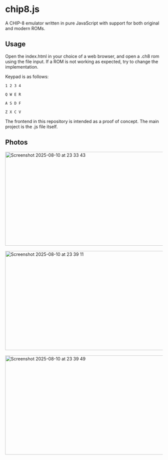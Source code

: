 # chip8.js
A CHIP-8 emulator written in pure JavaScript with support for both original and modern ROMs.

## Usage

Open the index.html in your choice of a web browser, and open a .ch8 rom using the file input. If a ROM is not working as expected, try to change the implementation.

Keypad is as follows:

`1 2 3 4`

`Q W E R`

`A S D F`

`Z X C V`

The frontend in this repository is intended as a proof of concept. The main project is the .js file itself.

## Photos
<img width="602" height="300" alt="Screenshot 2025-08-10 at 23 33 43" src="https://github.com/user-attachments/assets/e7973c3b-3b61-481b-a8bf-5c13d3d6287a" />
<br/><br/>
<img width="602" height="317" alt="Screenshot 2025-08-10 at 23 39 11" src="https://github.com/user-attachments/assets/86bd85aa-201f-4455-af3f-c50fd2bedcb6" />
<br/><br/>
<img width="602" height="317" alt="Screenshot 2025-08-10 at 23 39 49" src="https://github.com/user-attachments/assets/65e82e47-a870-49be-9443-f4c51519791f" />

